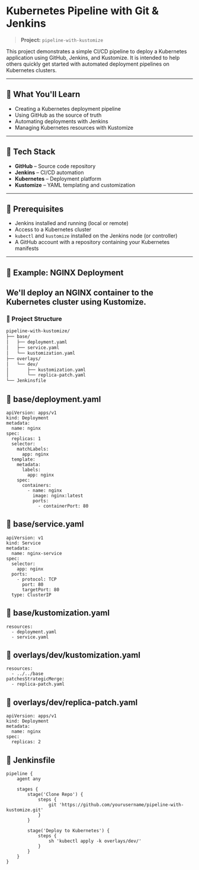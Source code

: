 # Kubernetes Pipeline with Git & Jenkins

> **Project:** `pipeline-with-kustomize`

This project demonstrates a simple CI/CD pipeline to deploy a Kubernetes application using GitHub, Jenkins, and Kustomize. It is intended to help others quickly get started with automated deployment pipelines on Kubernetes clusters.

---

## 🚀 What You'll Learn

- Creating a Kubernetes deployment pipeline  
- Using GitHub as the source of truth  
- Automating deployments with Jenkins  
- Managing Kubernetes resources with Kustomize  

---

## 🧰 Tech Stack

- **GitHub** – Source code repository  
- **Jenkins** – CI/CD automation  
- **Kubernetes** – Deployment platform  
- **Kustomize** – YAML templating and customization  

---

## 📝 Prerequisites

- Jenkins installed and running (local or remote)  
- Access to a Kubernetes cluster  
- `kubectl` and `kustomize` installed on the Jenkins node (or controller)  
- A GitHub account with a repository containing your Kubernetes manifests  

---

## 🧪 Example: NGINX Deployment

We'll deploy an NGINX container to the Kubernetes cluster using Kustomize.
---
### 📁 Project Structure

```bash
pipeline-with-kustomize/
├── base/
│   ├── deployment.yaml
│   ├── service.yaml
│   └── kustomization.yaml
├── overlays/
│   └── dev/
│       ├── kustomization.yaml
│       └── replica-patch.yaml
└── Jenkinsfile
```
## 🧩 base/deployment.yaml
```
apiVersion: apps/v1
kind: Deployment
metadata:
  name: nginx
spec:
  replicas: 1
  selector:
    matchLabels:
      app: nginx
  template:
    metadata:
      labels:
        app: nginx
    spec:
      containers:
        - name: nginx
          image: nginx:latest
          ports:
            - containerPort: 80
```
## 🧩 base/service.yaml
```
apiVersion: v1
kind: Service
metadata:
  name: nginx-service
spec:
  selector:
    app: nginx
  ports:
    - protocol: TCP
      port: 80
      targetPort: 80
  type: ClusterIP
```
## 🧩 base/kustomization.yaml
```
resources:
  - deployment.yaml
  - service.yaml
```
## 🧩 overlays/dev/kustomization.yaml
```
resources:
  - ../../base
patchesStrategicMerge:
  - replica-patch.yaml
```
## 🧩 overlays/dev/replica-patch.yaml
```
apiVersion: apps/v1
kind: Deployment
metadata:
  name: nginx
spec:
  replicas: 2
```
## 🧩 Jenkinsfile
```
pipeline {
    agent any

    stages {
        stage('Clone Repo') {
            steps {
                git 'https://github.com/yourusername/pipeline-with-kustomize.git'
            }
        }

        stage('Deploy to Kubernetes') {
            steps {
                sh 'kubectl apply -k overlays/dev/'
            }
        }
    }
}
```

